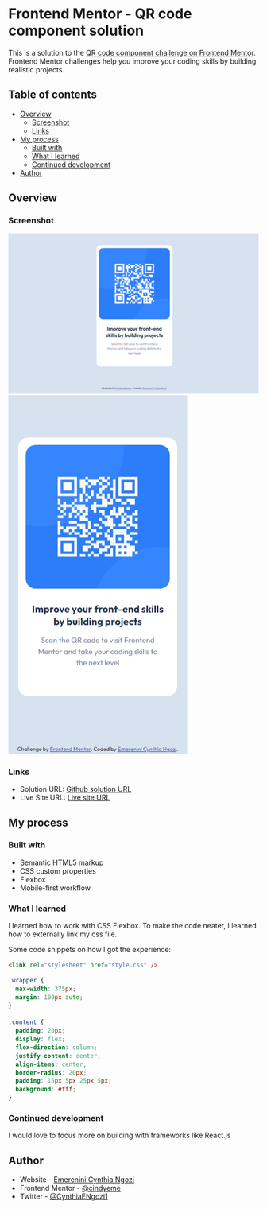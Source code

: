 # Frontend Mentor - QR code component solution

This is a solution to the [QR code component challenge on Frontend Mentor](https://www.frontendmentor.io/challenges/qr-code-component-iux_sIO_H). Frontend Mentor challenges help you improve your coding skills by building realistic projects. 

## Table of contents

- [Overview](#overview)
  - [Screenshot](#screenshot)
  - [Links](#links)
- [My process](#my-process)
  - [Built with](#built-with)
  - [What I learned](#what-i-learned)
  - [Continued development](#continued-development)
- [Author](#author)

## Overview

### Screenshot

![Desktop Design](./screenshots/desktop.png)
![Mobile Design](./screenshots/mobile.png)

### Links

- Solution URL: [Github solution URL](https://github.com/cindyeme/frontend_mentor_challenges/tree/master/qr-code-component)
- Live Site URL: [Live site URL](https://your-live-site-url.com)

## My process

### Built with

- Semantic HTML5 markup
- CSS custom properties
- Flexbox
- Mobile-first workflow

### What I learned

I learned how to work with CSS Flexbox.
To make the code neater, I learned how to externally link my css file.

Some code snippets on how I got the experience:

```html
<link rel="stylesheet" href="style.css" />
```
```css
.wrapper {
  max-width: 375px;
  margin: 100px auto;
}

.content {
  padding: 20px;
  display: flex;
  flex-direction: column;
  justify-content: center;
  align-items: center;
  border-radius: 20px;
  padding: 15px 5px 25px 5px;
  background: #fff;
}
```

### Continued development

I would love to focus more on building with frameworks like React.js

## Author

- Website - [Emerenini Cynthia Ngozi](emereninicynthiangozi.herokuapp.com)
- Frontend Mentor - [@cindyeme](https://www.frontendmentor.io/profile/cindyeme)
- Twitter - [@CynthiaENgozi1](https://www.twitter.com/cynthiaengozi1)
